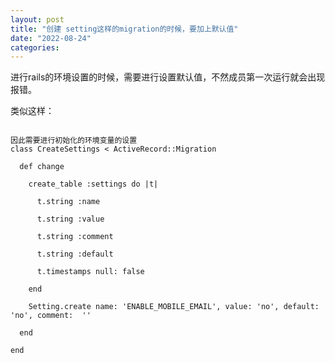 ```yaml
---
layout: post
title: "创建 setting这样的migration的时候，要加上默认值"
date: "2022-08-24"
categories: 
---
```

<p>进行rails的环境设置的时候，需要进行设置默认值，不然成员第一次运行就会出现报错。</p>

<p>类似这样：</p>

<p><img alt="" src="http://bug.sweetysoft.com/uploads/2022-08-24-08-58-22.png" /></p>

<pre>
<code>因此需要进行初始化的环境变量的设置
class CreateSettings &lt; ActiveRecord::Migration

&nbsp; def change

&nbsp;&nbsp;&nbsp; create_table :settings do |t|

&nbsp;&nbsp;&nbsp;&nbsp;&nbsp; t.string :name

&nbsp;&nbsp;&nbsp;&nbsp;&nbsp; t.string :value

&nbsp;&nbsp;&nbsp;&nbsp;&nbsp; t.string :comment

&nbsp;&nbsp;&nbsp;&nbsp;&nbsp; t.string :default

&nbsp;&nbsp;&nbsp;&nbsp;&nbsp; t.timestamps null: false

&nbsp;&nbsp;&nbsp; end

&nbsp;&nbsp;&nbsp; Setting.create name: &#39;ENABLE_MOBILE_EMAIL&#39;, value: &#39;no&#39;, default: &#39;no&#39;, comment:&nbsp; &#39;&#39; &nbsp;

&nbsp; end

end</code></pre>

<p>&nbsp;</p>


